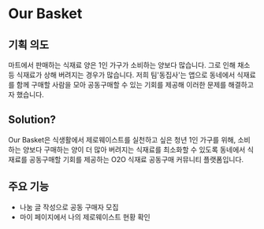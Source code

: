 # Our Basket 
## 기획 의도

마트에서 판매하는 식재료 양은 1인 가구가 소비하는 양보다 많습니다. 그로 인해 채소 등 식재료가 상해 버려지는 경우가 많습니다. 저희 팀'동집사'는 앱으로 동네에서 식재료를 함께 구매할 사람을 모아 공동구매할 수 있는 기회를 제공해 이러한 문제를 해결하고자 했습니다.

## Solution?

Our Basket은 식생활에서 제로웨이스트를 실천하고 싶은 청년 1인 가구를 위해, 소비하는 양보다 구매하는 양이 더 많아 버려지는 식재료를 최소화할 수 있도록 동네에서 식재료를 공동구매할 기회를 제공하는 O2O 식재료 공동구매 커뮤니티 플랫폼입니다.

## 주요 기능

- 나눔 글 작성으로 공동 구매자 모집
- 마이 페이지에서 나의 제로웨이스트 현황 확인
